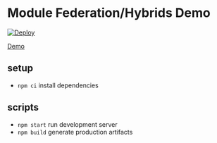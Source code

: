 # Module Federation/Hybrids Demo

[![Deploy](https://www.herokucdn.com/deploy/button.svg)](https://heroku.com/deploy)

[Demo](https://mfdemo1.herokuapp.com/)

## setup

- `npm ci` install dependencies

## scripts

- `npm start` run development server
- `npm build` generate production artifacts
